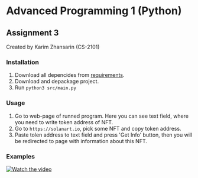 # Advanced Programming 1 (Python)
## Assignment 3
Created by Karim Zhansarin (CS-2101)

### Installation
1) Download all depencides from [requirements](requirements.txt).
2) Download and depackage project.
3) Run `python3 src/main.py`

### Usage
1) Go to web-page of runned program. Here you can see text field, where you need to write token address of NFT.
2) Go to `https://solanart.io`, pick some NFT and copy token address.
3) Paste tolen address to text field and press 'Get Info' button, then you will be redirected to page with information about this NFT.

### Examples
[![Watch the video](https://i9.ytimg.com/vi/zdNNDqXjepw/mqdefault.jpg?v=6348328e&sqp=CPzkoJoG&rs=AOn4CLDmHHX3HEMIL7fYkwKmodi-DqZQVA)](https://youtu.be/zdNNDqXjepw)